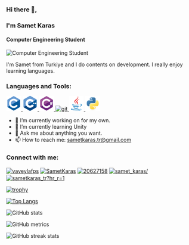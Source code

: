 ### Hi there 👋,
### I'm Samet Karas                                                                                                                                            
#### Computer Engineering Student




![Computer Engineering Student](https://pbs.twimg.com/profile_banners/1249420786638544896/1680629524/1500x500)

I'm Samet from Turkiye and I do contents on development. I really enjoy learning languages.

<h3 align="left">Languages and Tools:</h3>
<p align="left"> <a href="https://www.cprogramming.com/" target="_blank" rel="noreferrer"> <img src="https://raw.githubusercontent.com/devicons/devicon/master/icons/c/c-original.svg" alt="c" width="40" height="40"/> </a> <a href="https://www.w3schools.com/cpp/" target="_blank" rel="noreferrer"> <img src="https://raw.githubusercontent.com/devicons/devicon/master/icons/cplusplus/cplusplus-original.svg" alt="cplusplus" width="40" height="40"/> </a> <a href="https://www.w3schools.com/cs/" target="_blank" rel="noreferrer"> <img src="https://raw.githubusercontent.com/devicons/devicon/master/icons/csharp/csharp-original.svg" alt="csharp" width="40" height="40"/> </a> <a href="https://git-scm.com/" target="_blank" rel="noreferrer"> <img src="https://www.vectorlogo.zone/logos/git-scm/git-scm-icon.svg" alt="git" width="40" height="40"/> </a> <a href="https://www.java.com" target="_blank" rel="noreferrer"> <img src="https://raw.githubusercontent.com/devicons/devicon/master/icons/java/java-original.svg" alt="java" width="40" height="40"/>  </a> <a href="https://www.python.org" target="_blank" rel="noreferrer"> <img src="https://raw.githubusercontent.com/devicons/devicon/master/icons/python/python-original.svg" alt="python" width="40" height="40"/> </a> </p>

- 🔭 I’m currently working on for my own. 
- 🌱 I’m currently learning Unity 
- 💬 Ask me about anything you want. 
- 📫 How to reach me: sametkaras.tr@gmail.com 

<h3 align="left">Connect with me:</h3>
<p align="left">
<a href="https://twitter.com/vaveylafps" target="blank"><img align="center" src="https://raw.githubusercontent.com/rahuldkjain/github-profile-readme-generator/master/src/images/icons/Social/twitter.svg" alt="vaveylafps" height="30" width="40" /></a>
<a href="https:/samet-karaş-585999251/" target="blank"><img align="center" src="https://raw.githubusercontent.com/rahuldkjain/github-profile-readme-generator/master/src/images/icons/Social/linked-in-alt.svg" alt="SametKaras" height="30" width="40" /></a>
<a href="https://stackoverflow.com/users/21562750" target="blank"><img align="center" src="https://raw.githubusercontent.com/rahuldkjain/github-profile-readme-generator/master/src/images/icons/Social/stack-overflow.svg" alt="20627158" height="30" width="40" /></a>
<a href="https://instagram.com/samet_karas/" target="blank"><img align="center" src="https://raw.githubusercontent.com/rahuldkjain/github-profile-readme-generator/master/src/images/icons/Social/instagram.svg" alt="samet_karas/" height="30" width="40" /></a>
<a href="https://www.hackerrank.com/sametkaras_tr?hr_r=1" target="blank"><img align="center" src="https://raw.githubusercontent.com/rahuldkjain/github-profile-readme-generator/master/src/images/icons/Social/hackerrank.svg" alt="sametkaras_tr?hr_r=1" height="30" width="40" /></a>
</p>



[![trophy](https://github-profile-trophy.vercel.app/?username=SametKaras)](https://github.com/ryo-ma/github-profile-trophy)

[![Top Langs](https://github-readme-stats.vercel.app/api/top-langs/?username=SametKaras)](https://github.com/anuraghazra/github-readme-stats)

![GitHub stats](https://github-readme-stats.vercel.app/api?username=SametKaras&show_icons=true&count_private=true)  

![GitHub metrics](https://metrics.lecoq.io/SametKaras)  

![GitHub streak stats](https://streak-stats.demolab.com/?user=SametKaras)  


